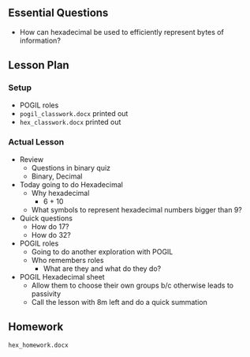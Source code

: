 ## Essential Questions

- How can hexadecimal be used to efficiently represent bytes of information?

## Lesson Plan

### Setup

- POGIL roles
- `pogil_classwork.docx` printed out
- `hex_classwork.docx` printed out

### Actual Lesson

- Review
    - Questions in binary quiz
    - Binary, Decimal
- Today going to do Hexadecimal
    - Why hexadecimal
        - 6 + 10
    - What symbols to represent hexadecimal numbers bigger than 9?
- Quick questions
    - How do 17?
    - How do 32?
- POGIL roles
    - Going to do another exploration with POGIL
    - Who remembers roles
        - What are they and what do they do?
- POGIL Hexadecimal sheet
    - Allow them to choose their own groups b/c otherwise leads to passivity
    - Call the lesson with 8m left and do a quick summation

## Homework

`hex_homework.docx`

